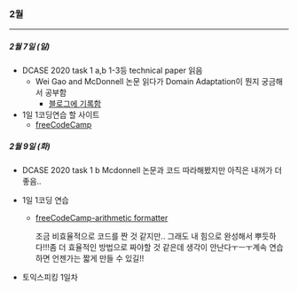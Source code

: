 ### 2월 

------



##### 2월 7일 (일)

- DCASE 2020 task 1 a,b 1-3등 technical paper 읽음
  - Wei Gao and McDonnell 논문 읽다가 Domain Adaptation이 뭔지 궁금해서 공부함
    - [블로그에 기록함](https://sotudy.tistory.com/20?category=795082)
- 1일 1코딩연습 할 사이트
  - [freeCodeCamp](https://www.freecodecamp.org/learn/)



##### 2월 9일 (화)

- DCASE 2020 task 1 b Mcdonnell 논문과 코드 따라해봤지만 아직은 내꺼가 더 좋음..

- 1일 1코딩 연습

  - [freeCodeCamp-arithmetic formatter](https://repl.it/@isy92123/boilerplate-arithmetic-formatter-3)

    조금 비효율적으로 코드를 짠 것 같지만.. 그래도 내 힘으로 완성해서 뿌듯하다!!!좀 더 효율적인 방법으로 짜야할 것 같은데 생각이 안난다ㅜㅡㅜ계속 연습하면 언젠가는 짧게 만들 수 있길!!

- 토익스피킹 1일차